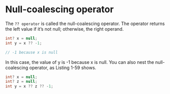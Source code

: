 # Null-coalescing operator

The `?? operator` is called the null-coalescing operator. The operator returns the left value if it’s not null; otherwise, the right operand.

```csharp
int? x = null;
int y = x ?? -1;

// -1 because x is null
```

In this case, the value of y is -1 because x is null.
You can also nest the null-coalescing operator, as Listing 1-59 shows.

```csharp
int? x = null;
int? z = null;
int y = x ?? z ?? -1;
```

